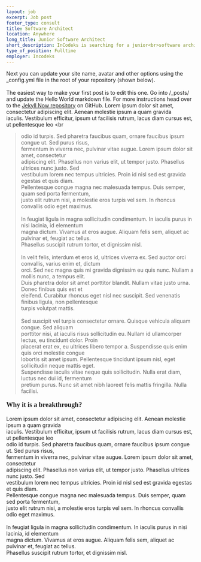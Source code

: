 ```yaml
---
layout: job 
excerpt: Job post
footer_type: consult
title: Software Architect
location: Anywhere
long_title: Junior Software Architect
short_description: InCodeks is searching for a junior<br>software architect, fulltime.
type_of_position: Fulltime
employer: Incodeks
---
```


Next you can update your site name, avatar and other options using the _config.yml file in the root of your repository (shown below). <br/>
 <br/>
The easiest way to make your first post is to edit this one. Go into /_posts/ and update the Hello World markdown file. For more instructions head over to the [Jekyll Now repository](https://github.com/barryclark/jekyll-now) on GitHub. 
Lorem ipsum dolor sit amet, consectetur adipiscing elit. Aenean molestie ipsum a quam gravida&nbsp;<br>
iaculis. Vestibulum efficitur, ipsum ut facilisis rutrum, lacus diam cursus est, ut pellentesque leo&nbsp;<br
>odio id turpis. Sed pharetra faucibus quam, ornare faucibus ipsum congue ut. Sed purus risus,&nbsp;<br>
fermentum in viverra nec, pulvinar vitae augue. Lorem ipsum dolor sit amet, consectetur&nbsp;<br>
adipiscing elit. Phasellus non varius elit, ut tempor justo. Phasellus ultrices nunc justo. Sed&nbsp;<br>
vestibulum lorem nec tempus ultricies. Proin id nisl sed est gravida egestas et quis diam.&nbsp;<br>
Pellentesque congue magna nec malesuada tempus. Duis semper, quam sed porta fermentum,&nbsp;<br>
justo elit rutrum nisi, a molestie eros turpis vel sem. In rhoncus convallis odio eget maximus.<br>
<br>In feugiat ligula in magna sollicitudin condimentum. In iaculis purus in nisi lacinia, id elementum&nbsp;<br>
magna dictum. Vivamus at eros augue. Aliquam felis sem, aliquet ac pulvinar et, feugiat ac tellus.&nbsp;<br>
Phasellus suscipit rutrum tortor, et dignissim nisl.&nbsp;<br><br>
In velit felis, interdum et eros id, ultrices viverra ex. Sed auctor orci convallis, varius enim et, dictum&nbsp;<br>
orci. Sed nec magna quis mi gravida dignissim eu quis nunc. Nullam a mollis nunc, a tempus elit.&nbsp;<br>
Duis pharetra dolor sit amet porttitor blandit. Nullam vitae justo urna. Donec finibus quis est et&nbsp;<br>
eleifend. Curabitur rhoncus eget nisl nec suscipit. Sed venenatis finibus ligula, non pellentesque&nbsp;<br>
turpis volutpat mattis.<br><br>Sed suscipit vel turpis consectetur ornare. Quisque vehicula aliquam congue. Sed aliquam&nbsp;<br>
porttitor nisi, at iaculis risus sollicitudin eu. Nullam id ullamcorper lectus, eu tincidunt dolor. Proin&nbsp;<br>
placerat erat ex, eu ultrices libero tempor a. Suspendisse quis enim quis orci molestie congue&nbsp;<br>
lobortis sit amet ipsum. Pellentesque tincidunt ipsum nisl, eget sollicitudin neque mattis eget.&nbsp;<br>
Suspendisse iaculis vitae neque quis sollicitudin. Nulla erat diam, luctus nec dui id, fermentum&nbsp;<br>
pretium purus. Nunc sit amet nibh laoreet felis mattis fringilla. Nulla facilisi.</p>
<p class="text-center text-sm-left text-md-left text-lg-center text-xl-center" style="font-weight: bold;font-family: Heebo;font-size: 18px;">Why it is a breakthrough?</p>
<p class="text-sm-left text-md-left text-lg-center text-xl-center">Lorem ipsum dolor sit amet, consectetur adipiscing elit. Aenean molestie ipsum a quam gravida&nbsp;<br>iaculis. Vestibulum efficitur, ipsum ut facilisis rutrum, lacus diam cursus est, ut pellentesque leo&nbsp;<br>odio id turpis. Sed pharetra faucibus quam, ornare faucibus ipsum congue ut. Sed purus risus,&nbsp;<br>fermentum in viverra nec, pulvinar vitae augue. Lorem ipsum dolor sit amet, consectetur&nbsp;<br>adipiscing elit. Phasellus non varius elit, ut tempor justo. Phasellus ultrices nunc justo. Sed&nbsp;<br>vestibulum lorem nec tempus ultricies. Proin id nisl sed est gravida egestas et quis diam.&nbsp;<br>Pellentesque congue magna nec malesuada tempus. Duis semper, quam sed porta fermentum,&nbsp;<br>justo elit rutrum nisi, a molestie eros turpis vel sem. In rhoncus convallis odio eget maximus.<br><br>In feugiat ligula in magna sollicitudin condimentum. In iaculis purus in nisi lacinia, id elementum&nbsp;<br>magna dictum. Vivamus at eros augue. Aliquam felis sem, aliquet ac pulvinar et, feugiat ac tellus.&nbsp;<br>Phasellus suscipit rutrum tortor, et dignissim nisl.&nbsp;<br>